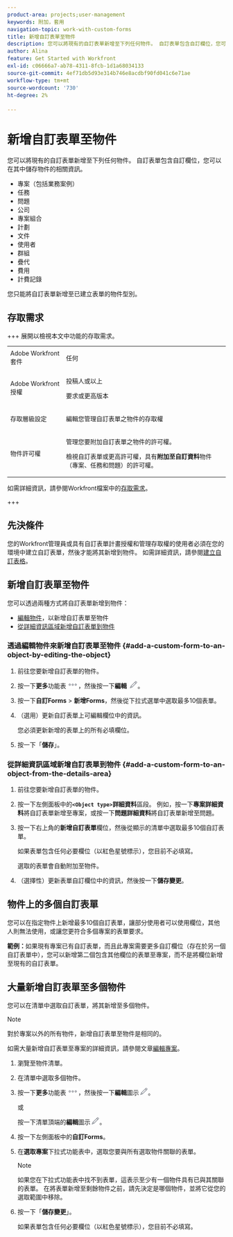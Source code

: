 ```yaml
---
product-area: projects;user-management
keywords: 附加，套用
navigation-topic: work-with-custom-forms
title: 新增自訂表單至物件
description: 您可以將現有的自訂表單新增至下列任何物件。 自訂表單包含自訂欄位，您可以在其中儲存物件的相關資訊。
author: Alina
feature: Get Started with Workfront
exl-id: c06666a7-ab78-4311-8fcb-1d1a68034133
source-git-commit: 4ef71db5d93e314b746e8acdbf90fd041c6e71ae
workflow-type: tm+mt
source-wordcount: '730'
ht-degree: 2%

---
```


# 新增自訂表單至物件

<!--Audited: 12/2023-->

<!--<span class="preview">The highlighted information on this page refers to functionality not yet generally available. It is available for all customers in the Preview environment and for a select group of customers in the Production environment.</span>-->

您可以將現有的自訂表單新增至下列任何物件。 自訂表單包含自訂欄位，您可以在其中儲存物件的相關資訊。

* 專案（包括業務案例）
* 任務
* 問題
* 公司
* 專案組合
* 計劃
* 文件
* 使用者
* 群組
* 疊代
* 費用
* 計費記錄

您只能將自訂表單新增至已建立表單的物件型別。

## 存取需求

+++ 展開以檢視本文中功能的存取需求。

<table style="table-layout:auto"> 
 <col> 
 <col> 
 <tbody> 
  <tr> 
   <td role="rowheader">Adobe Workfront套件</td> 
   <td> <p>任何</p> </td> 
  </tr> 
<tr> 
  <td role="rowheader">Adobe Workfront授權</td> 
  <td> <p>投稿人或以上</p>
 <p>要求或更高版本</p> 
</td> 
 </tr> 
  <tr> 
   <td role="rowheader">存取層級設定</td> 
   <td> <p>編輯您管理自訂表單之物件的存取權</p>
    </td> 
  </tr> 
  <tr> 
   <td role="rowheader">物件許可權</td> 
   <td> <p>管理您要附加自訂表單之物件的許可權。</p> <p>檢視自訂表單或更高許可權，具有<b>附加至自訂資料</b>物件（專案、任務和問題）的許可權。</td> 
  </tr> 
 </tbody> 
</table>

如需詳細資訊，請參閱Workfront檔案中的[存取需求](/help/quicksilver/administration-and-setup/add-users/access-levels-and-object-permissions/access-level-requirements-in-documentation.md)。

+++

<!--Old:

<table style="table-layout:auto"> 
 <col> 
 <col> 
 <tbody> 
  <tr> 
   <td role="rowheader">Adobe Workfront plan</td> 
   <td> <p>Any </p> </td> 
  </tr> 
<tr> 
  <td role="rowheader">Adobe Workfront license</td> 
  <td> <p>New: Contributor or higher </p>
 <p>or</p> 
<p>Current: Request or higher </p> 
</td> 
 </tr> 
  <tr> 
   <td role="rowheader">Access level configurations*</td> 
   <td> <p>Edit access to the objects for which you manage custom forms</p>
    </td> 
  </tr> 
  <tr> 
   <td role="rowheader">Object permissions</td> 
   <td> <p>Manage permissions to the object for which you want to attach a custom form.</p> <p>View or higher permissions to the custom form, with permission to <b>Attach to Custom Data</b> objects (projects, tasks, and issues). For more information, see <a href="../../administration-and-setup/customize-workfront/create-manage-custom-forms/share-access-to-a-custom-form.md" class="MCXref xref">Share a custom form</a>.</p> <p>Important: If you do not have a Plan license with administrative access to&nbsp;Custom&nbsp;Forms, you must have specific permissions to at least view the custom form, as described in <a href="../../administration-and-setup/customize-workfront/create-manage-custom-forms/share-access-to-a-custom-form.md" class="MCXref xref">Share a custom form</a>. These permissions must be granted to you even if the form is visible system-wide. </p> <p>For information on requesting additional access, see <a href="../../workfront-basics/grant-and-request-access-to-objects/request-access.md" class="MCXref xref">Request access to objects</a>.</p> </td> 
  </tr> 
 </tbody> 
</table>-->

## 先決條件

您的Workfront管理員或具有自訂表單計畫授權和管理存取權的使用者必須在您的環境中建立自訂表單，然後才能將其新增到物件。 如需詳細資訊，請參閱[建立自訂表格](/help/quicksilver/administration-and-setup/customize-workfront/create-manage-custom-forms/form-designer/design-a-form/design-a-form.md)。

## 新增自訂表單至物件

您可以透過兩種方式將自訂表單新增到物件：

* [編輯物件](#add-a-custom-form-to-an-object-by-editing-the-object)，以新增自訂表單至物件
* [從詳細資訊區域新增自訂表單到物件](#add-a-custom-form-to-an-object-from-the-details-area)

### 透過編輯物件來新增自訂表單至物件 {#add-a-custom-form-to-an-object-by-editing-the-object}

1. 前往您要新增自訂表單的物件。
1. 按一下&#x200B;**更多**&#x200B;功能表![](assets/more-icon.png)，然後按一下&#x200B;**編輯** ![](assets/edit-icon.png)。
1. 按一下&#x200B;**自訂Forms** > **新增Forms**，然後從下拉式選單中選取最多10個表單。

1. （選用）更新自訂表單上可編輯欄位中的資訊。

   您必須更新新增的表單上的所有必填欄位。

1. 按一下「**儲存**」。

### 從詳細資訊區域新增自訂表單到物件 {#add-a-custom-form-to-an-object-from-the-details-area}

1. 前往您要新增自訂表單的物件。
1. 按一下左側面板中的&#x200B;**`<Object type>`詳細資料**&#x200B;區段。 例如，按一下&#x200B;**專案詳細資料**&#x200B;將自訂表單新增至專案，或按一下&#x200B;**問題詳細資料**&#x200B;將自訂表單新增至問題。
1. 按一下右上角的&#x200B;**新增自訂表單**&#x200B;欄位，然後從顯示的清單中選取最多10個自訂表單。

   如果表單包含任何必要欄位（以紅色星號標示），您目前不必填寫。

   選取的表單會自動附加至物件。

1. （選擇性）更新表單自訂欄位中的資訊，然後按一下&#x200B;**儲存變更**。

## 物件上的多個自訂表單

您可以在指定物件上新增最多10個自訂表單，讓部分使用者可以使用欄位，其他人則無法使用，或讓您更符合多個專案的表單要求。

**範例：**&#x200B;如果現有專案已有自訂表單，而且此專案需要更多自訂欄位（存在於另一個自訂表單中），您可以新增第二個包含其他欄位的表單至專案，而不是將欄位新增至現有的自訂表單。

## 大量新增自訂表單至多個物件

您可以在清單中選取自訂表單，將其新增至多個物件。

<!--
drafted for bulk-editing projects. When it releases to Prod for projects, take "in the preview environment" and the yellow tags out. Add additional objects here in the same way when they become available:-->

>[!NOTE]
>
>對於專案以外的所有物件，新增自訂表單至物件是相同的。
>
>如需大量新增自訂表單至專案的詳細資訊，請參閱文章[編輯專案](../../manage-work/projects/manage-projects/edit-projects.md)。


1. 瀏覽至物件清單。
1. 在清單中選取多個物件。

1. 按一下&#x200B;**更多**&#x200B;功能表![](assets/more-icon.png)，然後按一下&#x200B;**編輯**&#x200B;圖示![](assets/edit-icon.png)。

   或

   按一下清單頂端的&#x200B;**編輯**&#x200B;圖示![](assets/edit-icon.png)。
1. 按一下左側面板中的&#x200B;**自訂Forms**。
1. 在&#x200B;**選取專案**&#x200B;下拉式功能表中，選取您要與所有選取物件關聯的表單。

   >[!NOTE]
   >
   >如果您在下拉式功能表中找不到表單，這表示至少有一個物件具有已與其關聯的表單。 在將表單新增至剩餘物件之前，請先決定是哪個物件，並將它從您的選取範圍中移除。


1. 按一下「**儲存變更**」。

   如果表單包含任何必要欄位（以紅色星號標示），您目前不必填寫。
